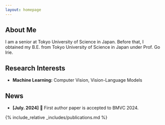 ```yaml
---
layout: homepage
---
```


## About Me
I am a senior at Tokyo University of Science in Japan.
Before that, I obtained my B.E. from Tokyo University of Science in Japan under Prof. Go Irie.

## Research Interests

- **Machine Learning:** Computer Vision, Vision-Language Models


## News
- **[July. 2024]** 🎉 First author paper is accepted to BMVC 2024.


{% include_relative _includes/publications.md %}

